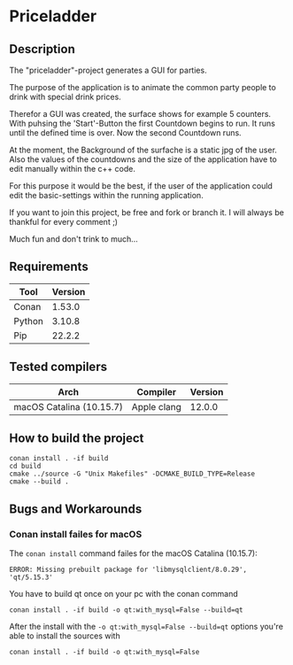 # Priceladder

## Description
The "priceladder"-project generates a GUI for parties.

The purpose of the application is to animate the common party people to drink with special drink prices.

Therefor a GUI was created, the surface shows for example 5 counters. With puhsing the 'Start'-Button the first Countdown begins to run. It runs until the defined time is over. Now the second Countdown runs.

At the moment, the Background of the surfache is a static jpg of the user. Also the values of the countdowns and the size of the application have to edit manually within the c++ code.

For this purpose it would be the best, if the user of the application could edit the basic-settings within the running application.

If you want to join this project, be free and fork or branch it. I will always be thankful for every comment ;)

Much fun and don't trink to much...

## Requirements

| Tool   | Version |
| -      | -       |
| Conan  | 1.53.0  |
| Python | 3.10.8  |
| Pip    | 22.2.2  |

## Tested compilers

| Arch                      | Compiler    | Version  |
| -                         | -           | -        |
| macOS Catalina (10.15.7)  | Apple clang | 12.0.0   |

## How to build the project

```
conan install . -if build
cd build
cmake ../source -G "Unix Makefiles" -DCMAKE_BUILD_TYPE=Release
cmake --build .
```

## Bugs and Workarounds

### Conan install failes for macOS
The `conan install` command failes for the macOS Catalina (10.15.7):
```
ERROR: Missing prebuilt package for 'libmysqlclient/8.0.29', 'qt/5.15.3'
```
You have to build qt once on your pc with the conan command
```
conan install . -if build -o qt:with_mysql=False --build=qt
```
After the install with the `-o qt:with_mysql=False --build=qt` options you're able to install the sources with
```
conan install . -if build -o qt:with_mysql=False
```